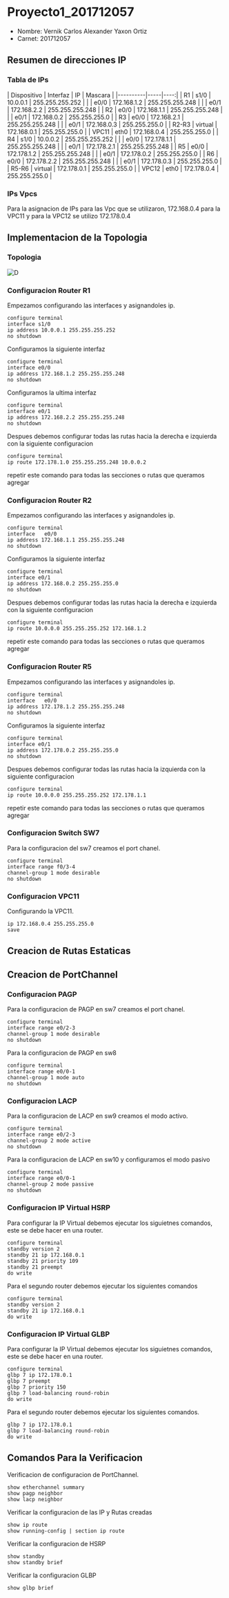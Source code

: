 # Proyecto1_201712057

- Nombre: Vernik Carlos Alexander Yaxon Ortiz
- Carnet: 201712057

## Resumen de direcciones IP 

### Tabla de IPs

| Dispositivo   | Interfaz | IP | Mascara |
|----------|-----|----:|
| R1    |  s1/0  | 10.0.0.1  | 255.255.255.252 |
|     |  e0/0  | 172.168.1.2  | 255.255.255.248 |
|     |  e0/1  | 172.168.2.2  | 255.255.255.248 |
| R2    |  e0/0  | 172.168.1.1  | 255.255.255.248 |
|     |  e0/1  | 172.168.0.2 | 255.255.255.0 |
| R3    |  e0/0  | 172.168.2.1  | 255.255.255.248 |
|     |  e0/1  | 172.168.0.3 | 255.255.255.0 |
| R2-R3  |  virtual  | 172.168.0.1  | 255.255.255.0 |
| VPC11  |  eth0  | 172.168.0.4  | 255.255.255.0 |
| R4    |  s1/0  | 10.0.0.2  | 255.255.255.252 |
|     |  e0/0  | 172.178.1.1  | 255.255.255.248 |
|     |  e0/1  | 172.178.2.1  | 255.255.255.248 |
| R5    |  e0/0  | 172.178.1.2  | 255.255.255.248 |
|     |  e0/1  | 172.178.0.2 | 255.255.255.0 |
| R6    |  e0/0  | 172.178.2.2  | 255.255.255.248 |
|     |  e0/1  | 172.178.0.3 | 255.255.255.0 |
| R5-R6  |  virtual  | 172.178.0.1  | 255.255.255.0 |
| VPC12  |  eth0  | 172.178.0.4  | 255.255.255.0 |

### IPs Vpcs
Para la asignacion de IPs para las Vpc que se utilizaron,  172.168.0.4 para la VPC11 y para la VPC12 se utilizo 172.178.0.4

## Implementacion de la Topologia

### Topologia

![D](./img/Topologia.png)


### Configuracion Router R1

Empezamos configurando las interfaces y asignandoles ip.

```
configure terminal
interface s1/0 
ip address 10.0.0.1 255.255.255.252
no shutdown
```

Configuramos la siguiente interfaz

```
configure terminal
interface e0/0 
ip address 172.168.1.2 255.255.255.248
no shutdown
```

Configuramos la ultima interfaz

```
configure terminal
interface e0/1 
ip address 172.168.2.2 255.255.255.248
no shutdown
```

Despues debemos configurar todas las rutas hacia la derecha e izquierda con la siguiente configuracion

```
configure terminal
ip route 172.178.1.0 255.255.255.248 10.0.0.2
```
repetir este comando para todas las secciones o rutas que queramos agregar

### Configuracion Router R2

Empezamos configurando las interfaces y asignandoles ip.

```
configure terminal
interface   e0/0 
ip address 172.168.1.1 255.255.255.248
no shutdown
```

Configuramos la siguiente interfaz

```
configure terminal
interface e0/1 
ip address 172.168.0.2 255.255.255.0
no shutdown
```

Despues debemos configurar todas las rutas hacia la derecha e izquierda con la siguiente configuracion

```
configure terminal
ip route 10.0.0.0 255.255.255.252 172.168.1.2
```
repetir este comando para todas las secciones o rutas que queramos agregar

### Configuracion Router R5

Empezamos configurando las interfaces y asignandoles ip.

```
configure terminal
interface   e0/0 
ip address 172.178.1.2 255.255.255.248
no shutdown
```

Configuramos la siguiente interfaz

```
configure terminal
interface e0/1 
ip address 172.178.0.2 255.255.255.0
no shutdown
```

Despues debemos configurar todas las rutas hacia la izquierda con la siguiente configuracion

```
configure terminal
ip route 10.0.0.0 255.255.255.252 172.178.1.1
```
repetir este comando para todas las secciones o rutas que queramos agregar

### Configuracion Switch SW7

Para la configuracion del sw7 creamos el port chanel.

```
configure terminal
interface range f0/3-4
channel-group 1 mode desirable
no shutdown
```

### Configuracion VPC11

Configurando la VPC11.

```
ip 172.168.0.4 255.255.255.0
save
```

## Creacion de Rutas Estaticas 

## Creacion de PortChannel 


### Configuracion PAGP

Para la configuracion de PAGP en sw7 creamos el port chanel.

```
configure terminal
interface range e0/2-3
channel-group 1 mode desirable
no shutdown
```

Para la configuracion de PAGP en sw8 

```
configure terminal
interface range e0/0-1
channel-group 1 mode auto
no shutdown
```

### Configuracion LACP
Para la configuracion de LACP en sw9 creamos el modo activo.

```
configure terminal
interface range e0/2-3
channel-group 2 mode active
no shutdown
```

Para la configuracion de LACP en sw10 y configuramos el modo pasivo

```
configure terminal
interface range e0/0-1
channel-group 2 mode passive
no shutdown
```

### Configuracion IP Virtual HSRP

Para configurar la IP Virtual debemos ejecutar los siguietnes comandos, este se debe hacer en una router.

```
configure terminal
standby version 2
standby 21 ip 172.168.0.1
standby 21 priority 109
standby 21 preempt
do write
```

Para el segundo router debemos ejecutar los siguientes comandos

```
configure terminal
standby version 2
standby 21 ip 172.168.0.1
do write
```

### Configuracion IP Virtual GLBP

Para configurar la IP Virtual debemos ejecutar los siguietnes comandos, este se debe hacer en una router.

```
configure terminal
glbp 7 ip 172.178.0.1
glbp 7 preempt
glbp 7 priority 150
glbp 7 load-balancing round-robin
do write
```

Para el segundo router debemos ejecutar los siguientes comandos.

```
glbp 7 ip 172.178.0.1
glbp 7 load-balancing round-robin
do write
```
## Comandos Para la Verificacion 

Verificacion de configuracion de PortChannel.

```
show etherchannel summary
show pagp neighbor
show lacp neighbor
```

Verificar la configuracion de las IP y Rutas creadas

```
show ip route
show running-config | section ip route
```

Verificar la configuracion de HSRP

```
show standby
show standby brief
```

Verificar la configuracion GLBP

```
show glbp brief
```